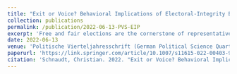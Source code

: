 ```yaml
---
title: "Exit or Voice? Behavioral Implications of Electoral-Integrity Beliefs in Germany (peer-reviewed journal article)"
collection: publications
permalink: /publication/2022-06-13-PVS-EIP
excerpt: 'Free and fair elections are the cornerstone of representative democracy. In recent years, however, elections in many advanced democracies have increasingly come under attack by populist actors and rhetoric questioning the integrity of the electoral process. While scholarly attention has so far largely focused on expert surveys measuring and documenting the objective integrity of different elections, a thorough understanding of citizens' electoral-integrity beliefs and their implications for political behavior is still lacking. Against this background, the present study investigates the impact of electoral-integrity beliefs on citizens' political behavior in Germany. Specifically, the study aims to assess the influence of electoral-integrity perceptions on turnout, vote choice, and nonelectoral (institutionalized and noninstitutionalized) political participation in the offline and online spheres. The study's preregistered empirical analysis based on the preelection survey of the 2021 German Longitudinal Election Study shows that electoral-integrity beliefs entail clear implications for citizens' turnout and vote choice, while their influence on nonelectoral behavior is contingent upon the specific type and sphere of political participation. These findings provide novel insights on the behavioral implications of electoral-integrity beliefs and extend the (scarce) findings of previous research to (1) a broader political action repertoire as well as (2) the German context. The empirical evidence generated comes with far-reaching implications for the general viability of modern democracies, suggesting that the nexus between electoral-integrity beliefs and political behavior can be a "triple penalty" or a "double corrective" for representative democracy.'
date: 2022-06-13
venue: 'Politische Vierteljahresschrift (German Political Science Quarterly)'
paperurl: 'https://link.springer.com/article/10.1007/s11615-022-00403-9'
citation: 'Schnaudt, Christian. 2022. "Exit or Voice? Behavioral Implications of Electoral-Integrity Beliefs in Germany." <i>Politische Vierteljahresschrift</i> (online first), 1-27.'
---
```

